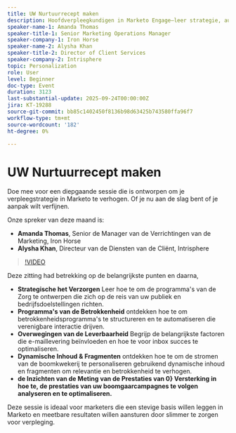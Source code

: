 ```yaml
---
title: UW Nurtuurrecept maken
description: Hoofdverpleegkundigen in Marketo Engage—leer strategie, automatisering, personalisatie en prestatiebewaking om de betrokkenheid en resultaten te verhogen.
speaker-name-1: Amanda Thomas
speaker-title-1: Senior Marketing Operations Manager
speaker-company-1: Iron Horse
speaker-name-2: Alysha Khan
speaker-title-2: Director of Client Services
speaker-company-2: Intrisphere
topic: Personalization
role: User
level: Beginner
doc-type: Event
duration: 3123
last-substantial-update: 2025-09-24T00:00:00Z
jira: KT-19288
source-git-commit: bb85c1402450f8136b98d63425b743580ffa96f7
workflow-type: tm+mt
source-wordcount: '182'
ht-degree: 0%

---
```



# UW Nurtuurrecept maken

Doe mee voor een diepgaande sessie die is ontworpen om je verpleegstrategie in Marketo te verhogen. Of je nu aan de slag bent of je aanpak wilt verfijnen.

Onze spreker van deze maand is:

* **Amanda Thomas**, Senior de Manager van de Verrichtingen van de Marketing, Iron Horse
* **Alysha Khan**, Directeur van de Diensten van de Cliënt, Intrisphere

>[!VIDEO](https://video.tv.adobe.com/v/3475224/?learn=on&enablevpops)

Deze zitting had betrekking op de belangrijkste punten en daarna,

* **Strategische het Verzorgen** Leer hoe te om de programma&#39;s van de Zorg te ontwerpen die zich op de reis van uw publiek en bedrijfsdoelstellingen richten.
* **Programma&#39;s van de Betrokkenheid** ontdekken hoe te om betrokkenheidsprogramma&#39;s te structureren en te automatiseren die verenigbare interactie drijven.
* **Overwegingen van de Leverbaarheid** Begrijp de belangrijkste factoren die e-maillevering beïnvloeden en hoe te voor inbox succes te optimaliseren.
* **Dynamische Inhoud &amp; Fragmenten** ontdekken hoe te om de stromen van de boomkwekerij te personaliseren gebruikend dynamische inhoud en fragmenten om relevantie en betrokkenheid te verhogen.
* **de Inzichten van de Meting van de Prestaties van 0} Versterking in hoe te, de prestaties van uw boomgaarcampagnes te volgen analyseren en te optimaliseren.**

Deze sessie is ideaal voor marketers die een stevige basis willen leggen in Marketo en meetbare resultaten willen aansturen door slimmer te zorgen voor verpleging.


